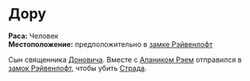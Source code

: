 # Дору

**Раса:** Человек  
**Местоположение:** предположительно в [замке Рэйвенлофт](../../locations/ravenloft.md)

Сын священника [Доновича](donavich.md). Вместе с [Алаником Рэем](alanik-ray.md) отправился в [замок Рэйвенлофт](../../locations/ravenloft.md), чтобы убить [Страда](strahd-von-zarovich.md).
